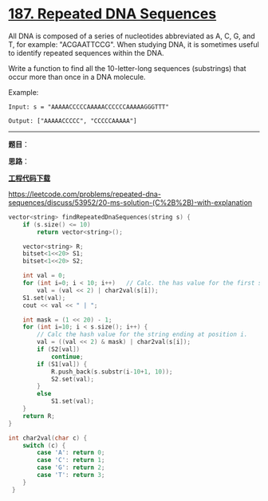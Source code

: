 # [187. Repeated DNA Sequences](https://leetcode.com/problems/repeated-dna-sequences/description/)

All DNA is composed of a series of nucleotides abbreviated as A, C, G, and T, for example: "ACGAATTCCG". When studying DNA, it is sometimes useful to identify repeated sequences within the DNA.

Write a function to find all the 10-letter-long sequences (substrings) that occur more than once in a DNA molecule.

Example:

    Input: s = "AAAAACCCCCAAAAACCCCCCAAAAAGGGTTT"

    Output: ["AAAAACCCCC", "CCCCCAAAAA"]

-----

**题目**：

**思路**：

[**工程代码下载**](https://github.com/abesft/leetcode)

<https://leetcode.com/problems/repeated-dna-sequences/discuss/53952/20-ms-solution-(C%2B%2B)-with-explanation>

```cpp
vector<string> findRepeatedDnaSequences(string s) {
    if (s.size() <= 10)
        return vector<string>();

    vector<string> R;
    bitset<1<<20> S1;
    bitset<1<<20> S2;

    int val = 0;
    for (int i=0; i < 10; i++)   // Calc. the has value for the first string.
        val = (val << 2) | char2val(s[i]);
    S1.set(val);
    cout << val << " | ";

    int mask = (1 << 20) - 1;
    for (int i=10; i < s.size(); i++) {
        // Calc the hash value for the string ending at position i.
        val = ((val << 2) & mask) | char2val(s[i]);
        if (S2[val])
            continue;
        if (S1[val]) {
            R.push_back(s.substr(i-10+1, 10));
            S2.set(val);
        }
        else
            S1.set(val);
    }
    return R;
}

int char2val(char c) {
    switch (c) {
        case 'A': return 0;
        case 'C': return 1;
        case 'G': return 2;
        case 'T': return 3;
    }
 }
```
